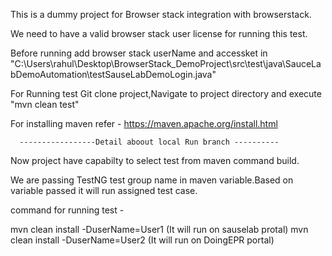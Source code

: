 This is a dummy project for Browser stack integration with browserstack. 

We need to have a valid browser stack user license for running this test.

Before running add browser stack userName and accessket in "C:\Users\rahul\Desktop\BrowserStack_DemoProject\src\test\java\SauceLabDemoAutomation\testSauseLabDemoLogin.java"

For Running test Git clone project,Navigate to project directory and execute "mvn clean test" 

For installing maven refer - https://maven.apache.org/install.html


      -----------------Detail aboout local Run branch ----------

Now project have capabilty to select test from maven command build. 

We are passing TestNG test group name in maven variable.Based on variable passed it will run assigned test case.

command for running test -

mvn clean install -DuserName=User1 (It will run on sauselab protal)
mvn clean install -DuserName=User2 (It will run on DoingEPR portal)
	 
	 


